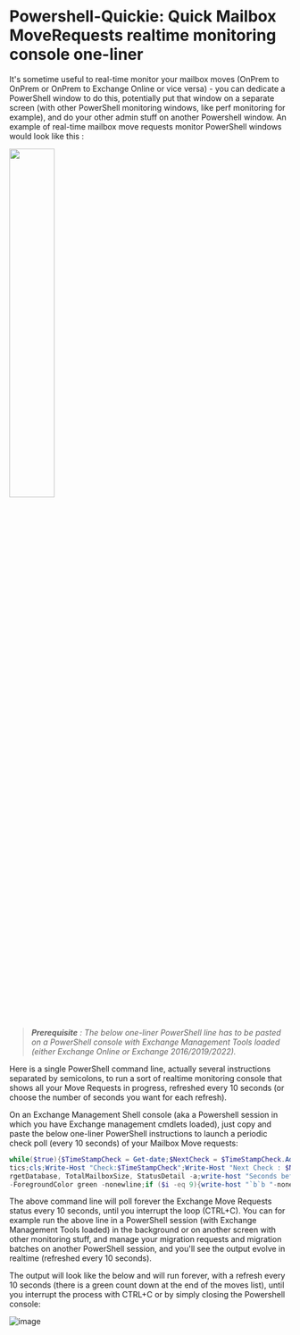 # Powershell-Quickie: Quick Mailbox MoveRequests realtime monitoring console one-liner

It's sometime useful to real-time monitor your mailbox moves (OnPrem to OnPrem or OnPrem to Exchange Online or vice versa) - you can dedicate a PowerShell window to do this, potentially put that window on a separate screen (with other PowerShell monitoring windows, like perf monitoring for example), and do your other admin stuff on another Powershell window. An example of real-time mailbox move requests monitor PowerShell windows would look like this :

<img src=https://user-images.githubusercontent.com/33433229/176021663-5f0e90b3-cfa3-4fcd-9d49-fa4dc63bc43d.png height = "40%" width = "40%" >


> ***Prerequisite** : The below one-liner PowerShell line has to be pasted on a PowerShell console with Exchange Management Tools loaded (either Exchange Online or Exchange 2016/2019/2022).*

Here is a single PowerShell command line, actually several instructions separated by semicolons, to run a sort of realtime monitoring console that shows all your Move Requests in progress, refreshed every 10 seconds (or choose the number of seconds you want for each refresh).

On an Exchange Management Shell console (aka a Powershell session in which you have Exchange management cmdlets loaded), just copy and paste the below one-liner PowerShell instructions to launch a periodic check poll (every 10 seconds) of your Mailbox Move requests:

```powershell
while($true){$TimeStampCheck = Get-date;$NextCheck = $TimeStampCheck.AddSeconds(10);$NexStat = get-moverequest | Get-MoveRequestStatis
tics;cls;Write-Host "Check:$TimeStampCheck";Write-Host "Next Check : $NextCheck";$NexStat | ft DisplayName, PercentComplete, SourceDatabase, Ta
rgetDatabase, TotalMailboxSize, StatusDetail -a;write-host "Seconds before new refresh: " -nonewline;For ($i=10;$i -ge 0;$i--){Write-Host "$i"
-ForegroundColor green -nonewline;if ($i -eq 9){write-host "`b`b "-nonewline}else{write-host "`b" -nonewline};Sleep 1}}
```

The above command line will poll forever the Exchange Move Requests status every 10 seconds, until you interrupt the loop (CTRL+C). You can for example run the above line in a PowerShell session (with Exchange Management Tools loaded) in the background or on another screen with other monitoring stuff, and manage your migration requests and migration batches on another PowerShell session, and you'll see the output evolve in realtime (refreshed every 10 seconds).

The output will look like the below and will run forever, with a refresh every 10 seconds (there is a green count down at the end of the moves list), until you interrupt the process with CTRL+C or by simply closing the Powershell console:

![image](https://user-images.githubusercontent.com/33433229/176021663-5f0e90b3-cfa3-4fcd-9d49-fa4dc63bc43d.png)
